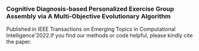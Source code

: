 ### Cognitive Diagnosis-based Personalized Exercise Group Assembly via A Multi-Objective Evolutionary Algorithm
Published in IEEE Transactions on Emerging Topics in Computational Intelligence'2022.If you find our methods or code helpful, please kindly cite the paper.

